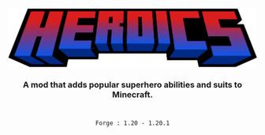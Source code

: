 
<p align="center">
  <img src="https://raw.githubusercontent.com/LazrProductions/heroics/main/readme/title.png" />
</p>

<div align="center">

### A mod that adds popular superhero abilities and suits to Minecraft.

</div>

#

<div align="center">

```
Forge : 1.20 - 1.20.1
```

</div>
